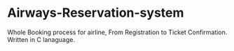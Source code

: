# Airways-Reservation-system
Whole Booking process for airline, From Registration to Ticket Confirmation. Written in C lanaguage.
